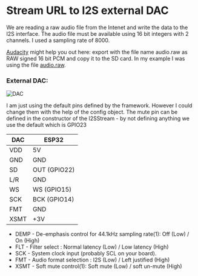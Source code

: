 # Stream URL to I2S external DAC

We are reading a raw audio file from the Intenet and write the data to the I2S interface. The audio file must be available using 16 bit integers with 2 channels. I used a sampling rate of 8000.

[Audacity](https://www.audacityteam.org/) might help you out here: export with the file name audio.raw as RAW signed 16 bit PCM and copy it to the SD card. In my example I was using the file [audio.raw](https://pschatzmann.github.io/arduino-audio-tools/resources/audio.raw). 


### External DAC:

![DAC](https://pschatzmann.github.io/arduino-audio-tools/resources/dac.jpeg)


I am just using the default pins defined by the framework. However I could change them with the help of the config object. The mute pin can be defined in the constructor of the I2SStream - by not defining anything we use the default which is GPIO23

| DAC     |  ESP32
| --------| ---------------
| VDD     |  5V
| GND     |  GND
| SD      |  OUT (GPIO22)
| L/R     |  GND
| WS      |  WS (GPIO15)
| SCK     |  BCK (GPIO14)
| FMT     |  GND 
| XSMT    |  +3V 


- DEMP - De-emphasis control for 44.1kHz sampling rate(1): Off (Low) / On (High)
- FLT - Filter select : Normal latency (Low) / Low latency (High)
- SCK - System clock input (probably SCL on your board).
- FMT - Audio format selection : I2S (Low) / Left justified (High)
- XSMT - Soft mute control(1): Soft mute (Low) / soft un-mute (High)


